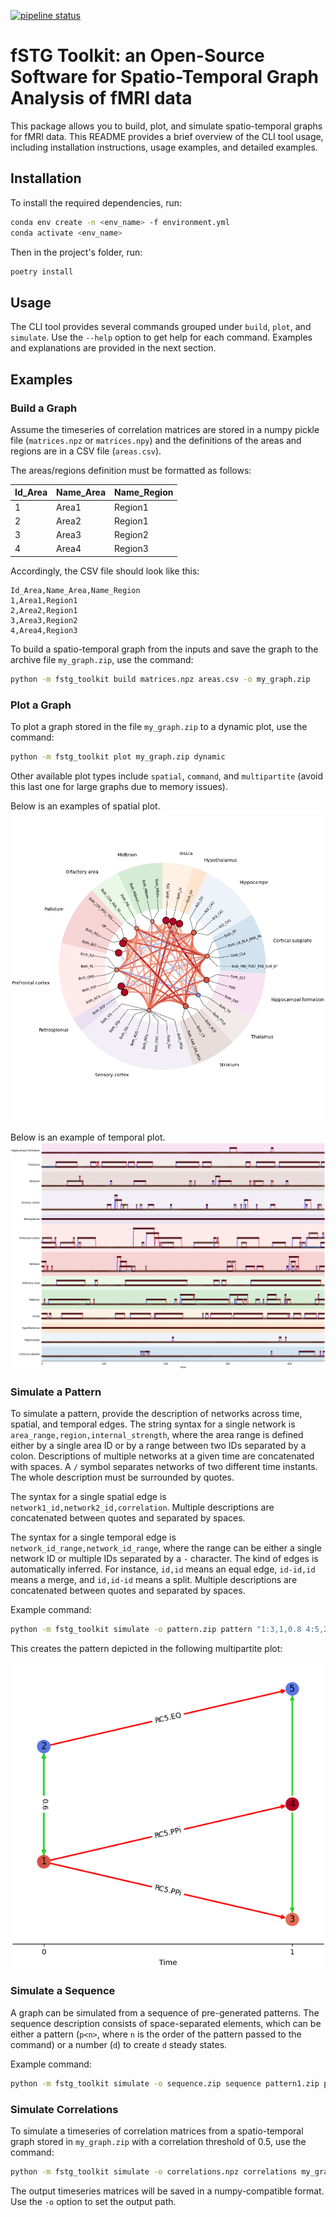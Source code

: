 [![pipeline status](https://git.unistra.fr/jpontabry/mos-t_fmri/badges/main/pipeline.svg)](https://git.unistra.fr/jpontabry/mos-t_fmri/-/commits/main)

# fSTG Toolkit: an Open-Source Software for Spatio-Temporal Graph Analysis of fMRI data

This package allows you to build, plot, and simulate spatio-temporal graphs for fMRI data. This README provides a brief overview of the CLI tool usage, including installation instructions, usage examples, and detailed examples.

## Installation

To install the required dependencies, run:

```sh
conda env create -n <env_name> -f environment.yml
conda activate <env_name>
```

Then in the project's folder, run:
```sh
poetry install
```

## Usage

The CLI tool provides several commands grouped under `build`, `plot`, and `simulate`. Use the `--help` option to get help for each command. Examples and explanations are provided in the next section.

## Examples

### Build a Graph

Assume the timeseries of correlation matrices are stored in a numpy pickle file (`matrices.npz` or `matrices.npy`) and the definitions of the areas and regions are in a CSV file (`areas.csv`).

The areas/regions definition must be formatted as follows:

| Id_Area | Name_Area | Name_Region |
|---------|-----------|-------------|
| 1       | Area1     | Region1     |
| 2       | Area2     | Region1     |
| 3       | Area3     | Region2     |
| 4       | Area4     | Region3     |

Accordingly, the CSV file should look like this:

```csv
Id_Area,Name_Area,Name_Region
1,Area1,Region1
2,Area2,Region1
3,Area3,Region2
4,Area4,Region3
```

To build a spatio-temporal graph from the inputs and save the graph to the archive file `my_graph.zip`, use the command:

```sh
python -m fstg_toolkit build matrices.npz areas.csv -o my_graph.zip
```

### Plot a Graph

To plot a graph stored in the file `my_graph.zip` to a dynamic plot, use the command:

```sh
python -m fstg_toolkit plot my_graph.zip dynamic
```

Other available plot types include `spatial`, `command`, and `multipartite` (avoid this last one for large graphs due to memory issues).

Below is an examples of spatial plot.
![Example of spatial plot](doc/plot_spatial_example.png "Example of spatial plot")

Below is an example of temporal plot.
![Example of temporal plot](doc/plot_temporal_example.png "Example of temporal plot")

### Simulate a Pattern

To simulate a pattern, provide the description of networks across time, spatial, and temporal edges. The string syntax for a single network is `area_range,region,internal_strength`, where the area range is defined either by a single area ID or by a range between two IDs separated by a colon. Descriptions of multiple networks at a given time are concatenated with spaces. A `/` symbol separates networks of two different time instants. The whole description must be surrounded by quotes.

The syntax for a single spatial edge is `network1_id,network2_id,correlation`. Multiple descriptions are concatenated between quotes and separated by spaces.

The syntax for a single temporal edge is `network_id_range,network_id_range`, where the range can be either a single network ID or multiple IDs separated by a `-` character. The kind of edges is automatically inferred. For instance, `id,id` means an equal edge, `id-id,id` means a merge, and `id,id-id` means a split. Multiple descriptions are concatenated between quotes and separated by spaces.

Example command:

```sh
python -m fstg_toolkit simulate -o pattern.zip pattern "1:3,1,0.8 4:5,2,-0.8 / 1:2,1,0.7 3,1,1 4:5,2,-0.8" "1,2,0.6 3,5,0.5" "1,3-4 2,5"
```

This creates the pattern depicted in the following multipartite plot:

![Example of a generated pattern](doc/simulation_pattern_example.png "Example of a generated pattern")

### Simulate a Sequence

A graph can be simulated from a sequence of pre-generated patterns. The sequence description consists of space-separated elements, which can be either a pattern (`p<n>`, where `n` is the order of the pattern passed to the command) or a number (`d`) to create `d` steady states.

Example command:

```sh
python -m fstg_toolkit simulate -o sequence.zip sequence pattern1.zip pattern2.zip pattern3.zip "p2 10 p3 5 p1"
```

### Simulate Correlations

To simulate a timeseries of correlation matrices from a spatio-temporal graph stored in `my_graph.zip` with a correlation threshold of 0.5, use the command:

```sh
python -m fstg_toolkit simulate -o correlations.npz correlations my_graph.zip -t 0.5
```

The output timeseries matrices will be saved in a numpy-compatible format. Use the `-o` option to set the output path.

[//]: # (## License)
[//]: # ()
[//]: # (TODO)